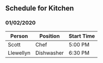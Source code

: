 
## Schedule for Kitchen
### 01/02/2020

| Person | Position | Start Time | 
| ---- | ------- | ------ |
| Scott | Chef | 5:00 PM |
| Llewellyn | Dishwasher | 6:30 PM |
